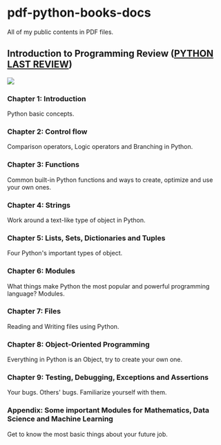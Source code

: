 # pdf-python-books-docs
All of my public contents in PDF files.

## Introduction to Programming Review ([PYTHON LAST REVIEW](https://github.com/htnminh/pdf-python-books-docs/tree/main/PYTHON%20LAST%20REVIEW))

![](https://github.com/htnminh/pdf-python-books-docs/blob/d930d78b5ee73a05aeaf55f6ae30041e895ad6ae/PYTHON%20LAST%20REVIEW/Capture.PNG)
### Chapter 1: Introduction
Python basic concepts.
### Chapter 2: Control flow
Comparison operators, Logic operators and Branching in Python.
### Chapter 3: Functions
Common built-in Python functions and ways to create, optimize and use your own ones.
### Chapter 4: Strings
Work around a text-like type of object in Python.
### Chapter 5: Lists, Sets, Dictionaries and Tuples
Four Python's important types of object.
### Chapter 6: Modules
What things make Python the most popular and powerful programming language? Modules.
### Chapter 7: Files
Reading and Writing files using Python.
### Chapter 8: Object-Oriented Programming
Everything in Python is an Object, try to create your own one.
### Chapter 9: Testing, Debugging, Exceptions and Assertions
Your bugs. Others' bugs. Familiarize yourself with them.
### Appendix: Some important Modules for Mathematics, Data Science and Machine Learning
Get to know the most basic things about your future job.
